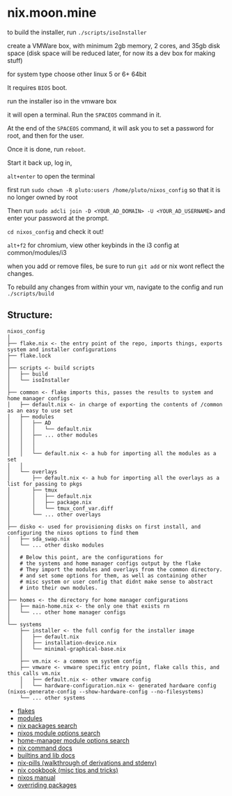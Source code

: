 # nix.moon.mine

to build the installer, run `./scripts/isoInstaller`

create a VMWare box, with minimum 2gb memory, 2 cores, and 35gb disk space (disk space will be reduced later, for now its a dev box for making stuff)

for system type choose other linux 5 or 6+ 64bit

It requires `BIOS` boot.

run the installer iso in the vmware box

it will open a terminal.
Run the `SPACEOS` command in it.

At the end of the `SPACEOS` command,
it will ask you to set a password for root,
and then for the user.

Once it is done, run `reboot`.

Start it back up, log in,

`alt+enter` to open the terminal

first run `sudo chown -R pluto:users /home/pluto/nixos_config`
so that it is no longer owned by root

Then run `sudo adcli join -D <YOUR_AD_DOMAIN> -U <YOUR_AD_USERNAME>` and enter your password at the prompt.

`cd nixos_config` and check it out!

`alt+f2` for chromium, view other keybinds in the i3 config at common/modules/i3

when you add or remove files, be sure to run `git add` or nix wont reflect the changes.

To rebuild any changes from within your vm, navigate to the config and run `./scripts/build`

## Structure:

```
nixos_config
│
├── flake.nix <- the entry point of the repo, imports things, exports system and installer configurations
├── flake.lock
│
├── scripts <- build scripts
│   ├── build
│   └── isoInstaller
│
├── common <- flake imports this, passes the results to system and home manager configs
│   ├── default.nix <- in charge of exporting the contents of /common as an easy to use set
│   ├── modules
│   │   ├── AD
│   │   │   └── default.nix
│   │   ├── ... other modules
│   │   │
│   │   │
│   │   └── default.nix <- a hub for importing all the modules as a set
│   │
│   └── overlays
│       ├── default.nix <- a hub for importing all the overlays as a list for passing to pkgs
│       ├── tmux
│       │   ├── default.nix
│       │   ├── package.nix
│       │   └── tmux_conf_var.diff
│       └── ... other overlays
│
├── disko <- used for provisioning disks on first install, and configuring the nixos options to find them
│   ├── sda_swap.nix
│   └── ... other disko modules
│
│   # Below this point, are the configurations for
│   # the systems and home manager configs output by the flake
│   # They import the modules and overlays from the common directory.
│   # and set some options for them, as well as containing other
│   # misc system or user config that didnt make sense to abstract
│   # into their own modules.
│
├── homes <- the directory for home manager configurations
│   ├── main-home.nix <- the only one that exists rn
│   └── ... other home manager configs
│
└── systems
    ├── installer <- the full config for the installer image
    │   ├── default.nix
    │   ├── installation-device.nix
    │   └── minimal-graphical-base.nix
    │
    ├── vm.nix <- a common vm system config
    ├── vmware <- vmware specific entry point, flake calls this, and this calls vm.nix
    │   ├── default.nix <- other vmware config
    │   └── hardware-configuration.nix <- generated hardware config (nixos-generate-config --show-hardware-config --no-filesystems)
    └── ... other systems
```

- [flakes](https://nixos.wiki/wiki/Flakes)
- [modules](https://nixos.wiki/wiki/NixOS_modules)
- [nix packages search](https://search.nixos.org/packages)
- [nixos module options search](https://search.nixos.org/options)
- [home-manager module options search](https://mipmip.github.io/home-manager-option-search/)
- [nix command docs](https://nix.dev/manual/nix/2.22/command-ref/new-cli/nix)
- [builtins and lib docs](https://teu5us.github.io/nix-lib.html)
- [nix-pills (walkthrough of derivations and stdenv)](https://nixos.org/guides/nix-pills/)
- [nix cookbook (misc tips and tricks)](https://nixos.wiki/wiki/Nix_Cookbook)
- [nixos manual](https://nixos.org/manual/nixpkgs/stable/)
- [overriding packages](https://ryantm.github.io/nixpkgs/using/overrides/)

